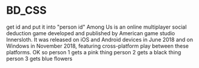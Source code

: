 # BD_CSS
get id and put it into "person id" 
Among Us is an online multiplayer social deduction game developed and published by American game studio Innersloth. It was released on iOS and Android devices in June 2018 and on Windows in November 2018, featuring cross-platform play between these platforms.
OK so person 1 gets a pink thing person 2 gets a black thing person 3 gets blue flowers
